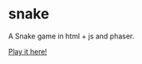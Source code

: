 # snake
A Snake game in html + js and phaser.

<a href="https://lancemaker.github.io/snake/"> Play it here! </a>

